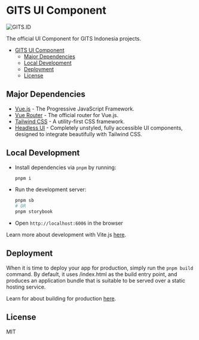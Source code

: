 # GITS UI Component

![GITS.ID](https://gits.id/wp-content/uploads/2020/09/Logo-Main.png)

The official UI Component for GITS Indonesia projects.

- [GITS UI Component](#gits-ui-component)
  - [Major Dependencies](#major-dependencies)
  - [Local Development](#local-development)
  - [Deployment](#deployment)
  - [License](#license)

## Major Dependencies

- [Vue.js](https://vuejs.org/) - The Progressive JavaScript Framework.
- [Vue Router](https://next.router.vuejs.org/) - The official router for Vue.js.
- [Tailwind CSS](https://tailwindcss.com/) - A utility-first CSS framework.
- [Headless UI](https://headlessui.dev/) - Completely unstyled, fully accessible UI components, designed to integrate beautifully with Tailwind CSS.

## Local Development

- Install dependencies via `pnpm` by running:
  ```bash
  pnpm i
  ```
- Run the development server:
  ```bash
  pnpm sb
  # OR
  pnpm storybook
  ```
- Open `http://localhost:6006` in the browser

Learn more about development with Vite.js [here](https://vitejs.dev/).

## Deployment

When it is time to deploy your app for production, simply run the `pnpm build` command. By default, it uses <root>/index.html as the build entry point, and produces an application bundle that is suitable to be served over a static hosting service.

Learn for about building for production [here](https://vitejs.dev/guide/build.html).

## License

MIT
